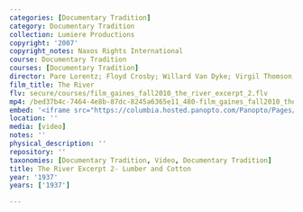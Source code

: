 ```yaml
---
categories: [Documentary Tradition]
category: Documentary Tradition
collection: Lumiere Productions
copyright: '2007'
copyright_notes: Naxos Rights International
course: Documentary Tradition
courses: [Documentary Tradition]
director: Pare Lorentz; Floyd Crosby; Willard Van Dyke; Virgil Thomson; Thomas Chalmers
film_title: The River
flv: secure/courses/film_gaines_fall2010_the_river_excerpt_2.flv
mp4: /bed37b4c-7464-4e8b-87dc-8245a6365e11_480-film_gaines_fall2010_the_river_excerpt_2.mp4
embed: '<iframe src="https://columbia.hosted.panopto.com/Panopto/Pages/Embed.aspx?id=ac8f11c4-4749-4f0d-82f8-a95f0103825c&v=1" width="720" height="405" style="padding: 0px; border: 1px solid #464646;" frameborder="0" allowfullscreen allow="autoplay"></iframe>'
location: ''
media: [video]
notes: ''
physical_description: ''
repository: ''
taxonomies: [Documentary Tradition, Video, Documentary Tradition]
title: The River Excerpt 2- Lumber and Cotton
year: '1937'
years: ['1937']

---
```

